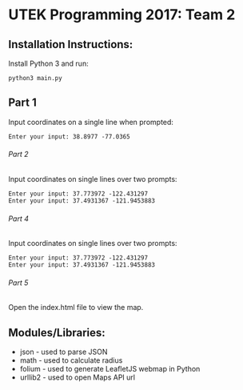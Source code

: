 # UTEK Programming 2017: Team 2 

## Installation Instructions:
Install Python 3 and run:
```
python3 main.py
```
## Part 1
Input coordinates on a single line when prompted:
```
Enter your input: 38.8977 -77.0365
```
###### Part 2 
Input coordinates on single lines over two prompts:
```
Enter your input: 37.773972 -122.431297
Enter your input: 37.4931367 -121.9453883
```

###### Part 4
Input coordinates on single lines over two prompts:
```
Enter your input: 37.773972 -122.431297
Enter your input: 37.4931367 -121.9453883
```
###### Part 5
Open the index.html file to view the map.

## Modules/Libraries:
- json - used to parse JSON
- math - used to calculate radius
- folium - used to generate LeafletJS webmap in Python
- urllib2 - used to open Maps API url

